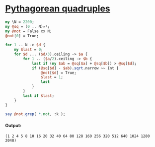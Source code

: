 [1]: http://rosettacode.org/wiki/Pythagorean_quadruples

# [Pythagorean quadruples][1]

```perl
my \N = 2200;
my @sq = (0 .. N)»²;
my @not = False xx N;
@not[0] = True;
 
for 1 .. N -> $d {
    my $last = 0;
    for $d ... ($d/3).ceiling -> $a {
        for 1 .. ($a/2).ceiling -> $b {
            last if (my $ab = @sq[$a] + @sq[$b]) > @sq[$d];
            if (@sq[$d] - $ab).sqrt.narrow ~~ Int {
                @not[$d] = True;
                $last = 1;
                last
            }
        }
        last if $last;
    }
}
 
say @not.grep( *.not, :k );
```

#### Output:
```
(1 2 4 5 8 10 16 20 32 40 64 80 128 160 256 320 512 640 1024 1280 2048)
```